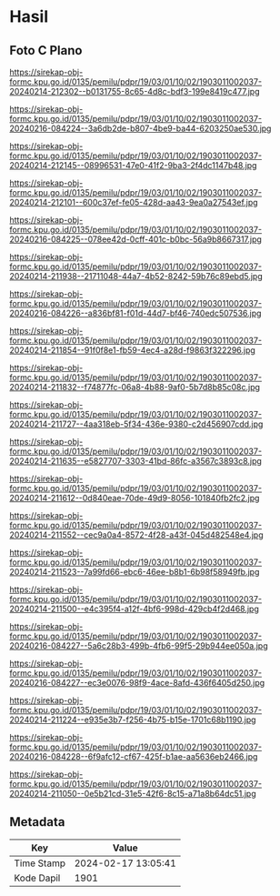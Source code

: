 # Hasil

## Foto C Plano

https://sirekap-obj-formc.kpu.go.id/0135/pemilu/pdpr/19/03/01/10/02/1903011002037-20240214-212302--b0131755-8c65-4d8c-bdf3-199e8419c477.jpg

https://sirekap-obj-formc.kpu.go.id/0135/pemilu/pdpr/19/03/01/10/02/1903011002037-20240216-084224--3a6db2de-b807-4be9-ba44-6203250ae530.jpg

https://sirekap-obj-formc.kpu.go.id/0135/pemilu/pdpr/19/03/01/10/02/1903011002037-20240214-212145--08996531-47e0-41f2-9ba3-2f4dc1147b48.jpg

https://sirekap-obj-formc.kpu.go.id/0135/pemilu/pdpr/19/03/01/10/02/1903011002037-20240214-212101--600c37ef-fe05-428d-aa43-9ea0a27543ef.jpg

https://sirekap-obj-formc.kpu.go.id/0135/pemilu/pdpr/19/03/01/10/02/1903011002037-20240216-084225--078ee42d-0cff-401c-b0bc-56a9b8667317.jpg

https://sirekap-obj-formc.kpu.go.id/0135/pemilu/pdpr/19/03/01/10/02/1903011002037-20240214-211938--21711048-44a7-4b52-8242-59b76c89ebd5.jpg

https://sirekap-obj-formc.kpu.go.id/0135/pemilu/pdpr/19/03/01/10/02/1903011002037-20240216-084226--a836bf81-f01d-44d7-bf46-740edc507536.jpg

https://sirekap-obj-formc.kpu.go.id/0135/pemilu/pdpr/19/03/01/10/02/1903011002037-20240214-211854--91f0f8e1-fb59-4ec4-a28d-f9863f322296.jpg

https://sirekap-obj-formc.kpu.go.id/0135/pemilu/pdpr/19/03/01/10/02/1903011002037-20240214-211832--f74877fc-06a8-4b88-9af0-5b7d8b85c08c.jpg

https://sirekap-obj-formc.kpu.go.id/0135/pemilu/pdpr/19/03/01/10/02/1903011002037-20240214-211727--4aa318eb-5f34-436e-9380-c2d456907cdd.jpg

https://sirekap-obj-formc.kpu.go.id/0135/pemilu/pdpr/19/03/01/10/02/1903011002037-20240214-211635--e5827707-3303-41bd-86fc-a3567c3893c8.jpg

https://sirekap-obj-formc.kpu.go.id/0135/pemilu/pdpr/19/03/01/10/02/1903011002037-20240214-211612--0d840eae-70de-49d9-8056-101840fb2fc2.jpg

https://sirekap-obj-formc.kpu.go.id/0135/pemilu/pdpr/19/03/01/10/02/1903011002037-20240214-211552--cec9a0a4-8572-4f28-a43f-045d482548e4.jpg

https://sirekap-obj-formc.kpu.go.id/0135/pemilu/pdpr/19/03/01/10/02/1903011002037-20240214-211523--7a99fd66-ebc6-46ee-b8b1-6b98f58949fb.jpg

https://sirekap-obj-formc.kpu.go.id/0135/pemilu/pdpr/19/03/01/10/02/1903011002037-20240214-211500--e4c395f4-a12f-4bf6-998d-429cb4f2d468.jpg

https://sirekap-obj-formc.kpu.go.id/0135/pemilu/pdpr/19/03/01/10/02/1903011002037-20240216-084227--5a6c28b3-499b-4fb6-99f5-29b944ee050a.jpg

https://sirekap-obj-formc.kpu.go.id/0135/pemilu/pdpr/19/03/01/10/02/1903011002037-20240216-084227--ec3e0076-98f9-4ace-8afd-436f6405d250.jpg

https://sirekap-obj-formc.kpu.go.id/0135/pemilu/pdpr/19/03/01/10/02/1903011002037-20240214-211224--e935e3b7-f256-4b75-b15e-1701c68b1190.jpg

https://sirekap-obj-formc.kpu.go.id/0135/pemilu/pdpr/19/03/01/10/02/1903011002037-20240216-084228--6f9afc12-cf67-425f-b1ae-aa5636eb2466.jpg

https://sirekap-obj-formc.kpu.go.id/0135/pemilu/pdpr/19/03/01/10/02/1903011002037-20240214-211050--0e5b21cd-31e5-42f6-8c15-a71a8b64dc51.jpg


## Metadata

| Key        | Value               |
| ---------- | ------------------- |
| Time Stamp | 2024-02-17 13:05:41 |
| Kode Dapil | 1901                |



